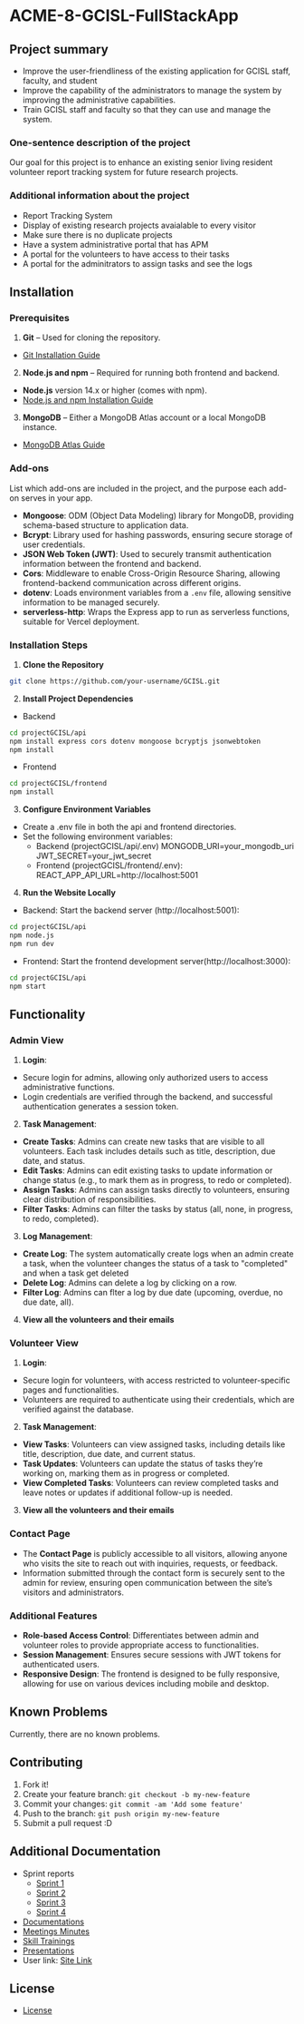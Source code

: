 # ACME-8-GCISL-FullStackApp

## Project summary     
- Improve the user-friendliness of the existing application for GCISL staff, faculty, and student
- Improve the capability of the administrators to manage the system by improving the administrative capabilities.
- Train GCISL staff and faculty so that they can use and manage the system.

### One-sentence description of the project
Our goal for this project is to enhance an existing senior living resident volunteer report tracking system for future research projects.

### Additional information about the project  
- Report Tracking System
- Display of existing research projects avaialable to every visitor
- Make sure there is no duplicate projects
- Have a system administrative portal that has APM 
- A portal for the volunteers to have access to their tasks
- A portal for the adminitrators to assign tasks and see the logs

## Installation   

### Prerequisites 

1. **Git** – Used for cloning the repository.
  - [Git Installation Guide](https://git-scm.com/book/en/v2/Getting-Started-Installing-Git)

2. **Node.js and npm** – Required for running both frontend and backend.
  - **Node.js** version 14.x or higher (comes with npm).
  - [Node.js and npm Installation Guide](https://nodejs.org/)

3. **MongoDB** – Either a MongoDB Atlas account or a local MongoDB instance.
  - [MongoDB Atlas Guide](https://www.mongodb.com/cloud/atlas)

### Add-ons 
List which add-ons are included in the project, and the purpose each add-on serves in your app.
- **Mongoose**: ODM (Object Data Modeling) library for MongoDB, providing schema-based structure to application data.
- **Bcrypt**: Library used for hashing passwords, ensuring secure storage of user credentials.
- **JSON Web Token (JWT)**: Used to securely transmit authentication information between the frontend and backend.
- **Cors**: Middleware to enable Cross-Origin Resource Sharing, allowing frontend-backend communication across different origins.
- **dotenv**: Loads environment variables from a `.env` file, allowing sensitive information to be managed securely.
- **serverless-http**: Wraps the Express app to run as serverless functions, suitable for Vercel deployment.

### Installation Steps

  1. **Clone the Repository** 
  ```sh
  git clone https://github.com/your-username/GCISL.git
  ```
  2. **Install Project Dependencies** 
  - Backend
  ```sh
  cd projectGCISL/api
  npm install express cors dotenv mongoose bcryptjs jsonwebtoken
  npm install
  ```
  - Frontend
  ```sh
  cd projectGCISL/frontend
  npm install
  ```

  3. **Configure Environment Variables** 
  - Create a .env file in both the api and frontend directories.
  - Set the following environment variables:
     * Backend (projectGCISL/api/.env)
        MONGODB_URI=your_mongodb_uri
        JWT_SECRET=your_jwt_secret
     * Frontend (projectGCISL/frontend/.env):
       REACT_APP_API_URL=http://localhost:5001

  4. **Run the Website Locally**
  - Backend: Start the backend server (http://localhost:5001):
  ```sh
  cd projectGCISL/api
  npm node.js
  npm run dev
  ```
  - Frontend: Start the frontend development server(http://localhost:3000):
  ```sh
  cd projectGCISL/api
  npm start
  ```

## Functionality  

### Admin View

1. **Login**:
  - Secure login for admins, allowing only authorized users to access administrative functions.
  - Login credentials are verified through the backend, and successful authentication generates a session token.

2. **Task Management**:
  - **Create Tasks**: Admins can create new tasks that are visible to all volunteers. Each task includes details such as title, description, due date, and status.
  - **Edit Tasks**: Admins can edit existing tasks to update information or change status (e.g., to mark them as in progress, to redo or completed).
  - **Assign Tasks**: Admins can assign tasks directly to volunteers, ensuring clear distribution of responsibilities.
  - **Filter Tasks**: Admins can filter the tasks by status (all, none, in progress, to redo, completed).

3. **Log Management**:
  - **Create Log**: The system automatically create logs when an admin create a task, when the volunteer changes the status of a task to "completed" and when a task get deleted
  - **Delete Log**: Admins can delete a log by clicking on a row.
  - **Filter Log**: Admins can flter a log by due date (upcoming, overdue, no due date, all).

4. **View all the volunteers and their emails**

### Volunteer View

1. **Login**:
  - Secure login for volunteers, with access restricted to volunteer-specific pages and functionalities.
  - Volunteers are required to authenticate using their credentials, which are verified against the database.

2. **Task Management**:
  - **View Tasks**: Volunteers can view assigned tasks, including details like title, description, due date, and current status.
  - **Task Updates**: Volunteers can update the status of tasks they’re working on, marking them as in progress or completed.
  - **View Completed Tasks**: Volunteers can review completed tasks and leave notes or updates if additional follow-up is needed.

3. **View all the volunteers and their emails**

### Contact Page

- The **Contact Page** is publicly accessible to all visitors, allowing anyone who visits the site to reach out with inquiries, requests, or feedback.
- Information submitted through the contact form is securely sent to the admin for review, ensuring open communication between the site’s visitors and administrators.

### Additional Features

- **Role-based Access Control**: Differentiates between admin and volunteer roles to provide appropriate access to functionalities.
- **Session Management**: Ensures secure sessions with JWT tokens for authenticated users.
- **Responsive Design**: The frontend is designed to be fully responsive, allowing for use on various devices including mobile and desktop.

## Known Problems
Currently, there are no known problems.

## Contributing 
1. Fork it!
2. Create your feature branch: `git checkout -b my-new-feature`
3. Commit your changes: `git commit -am 'Add some feature'`
4. Push to the branch: `git push origin my-new-feature`
5. Submit a pull request :D

## Additional Documentation
* Sprint reports
   - [Sprint 1](https://github.com/awishto-write/GCISL/blob/main/Sprints/Sprint1)
   - [Sprint 2](https://github.com/awishto-write/GCISL/blob/main/Sprints/Sprint2)
   - [Sprint 3](https://github.com/awishto-write/GCISL/blob/main/Sprints/Sprint3)
   - [Sprint 4](https://github.com/awishto-write/GCISL/blob/main/Sprints/Sprint4)
* [Documentations](https://github.com/awishto-write/GCISL/blob/main/ProjectDocumentations)
* [Meetings Minutes](https://github.com/awishto-write/GCISL/blob/main/MeetingsMinutes)
* [Skill Trainings](https://github.com/awishto-write/GCISL/blob/main/SkillTraining)
* [Presentations](https://github.com/awishto-write/GCISL/blob/main/Presentations)
* User link: [Site Link](https://gciconnect.vercel.app/)

## License
- [License](https://github.com/awishto-write/GCISL/blob/main/LICENSE.txt)  
